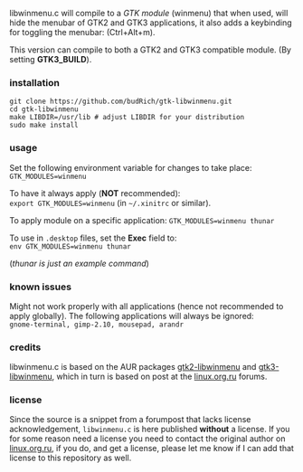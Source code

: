 libwinmenu.c will compile to a *GTK module* (winmenu) that
when used, will hide the menubar of GTK2 and GTK3
applications, it also adds a keybinding for
toggling the menubar:
(<key>Ctrl</key>+<key>Alt</key>+<key>m</key>).

This version can compile to both a GTK2 and GTK3
compatible module. (By setting **GTK3_BUILD**).

### installation

```shell
git clone https://github.com/budRich/gtk-libwinmenu.git
cd gtk-libwinmenu
make LIBDIR=/usr/lib # adjust LIBDIR for your distribution
sudo make install
```

### usage

Set the following environment variable for changes
to take place: `GTK_MODULES=winmenu`  

To have it always apply (**NOT** recommended):  
`export GTK_MODULES=winmenu` (in `~/.xinitrc` or similar).

To apply module on a specific application:
`GTK_MODULES=winmenu thunar`

To use in `.desktop` files, set the **Exec** field to:  
`env GTK_MODULES=winmenu thunar`

(*thunar is just an example command*)

### known issues

Might not work properly with all applications
(hence not recommended to apply globally).
The following applications will always be ignored:  
`gnome-terminal, gimp-2.10, mousepad, arandr`

### credits

libwinmenu.c is based on the AUR packages
[gtk2-libwinmenu] and [gtk3-libwinmenu], which in turn
is based on post at the [linux.org.ru] forums.

### license

Since the source is a snippet from a forumpost that
lacks license acknowledgement, `libwinmenu.c` is here published
**without** a license. If you for some reason need a license
you need to contact the original author on [linux.org.ru],
if you do, and get a license, please let me know if I can
add that license to this repository as well.

[linux.org.ru]: (http://www.linux.org.ru/jump-message.jsp?msgid=5606544&cid=5617512)
[gtk2-libwinmenu]: https://aur.archlinux.org/packages/gtk2-libwinmenu
[gtk3-libwinmenu]: https://aur.archlinux.org/packages/gtk3-libwinmenu
